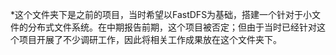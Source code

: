 *这个文件夹下是之前的项目，当时希望以FastDFS为基础，搭建一个针对于小文件的分布式文件系统。在中期报告前期，这个项目被否定；但由于当时已经针对这个项目开展了不少调研工作，因此将相关工作成果放在这个文件夹下。
